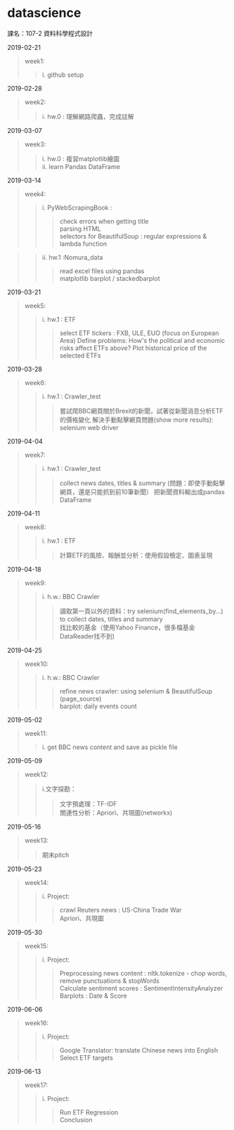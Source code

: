 # datascience
課名：107-2 資料科學程式設計

2019-02-21
>week1:
>>i. github setup

2019-02-28
>week2:
>>i. hw.0 : 理解網路爬蟲，完成註解

2019-03-07
>week3:
>>i. hw.0 : 複習matplotlib繪圖  
>>ii. learn Pandas DataFrame

2019-03-14
>week4:
>>i. PyWebScrapingBook : 
>>>check errors when getting title  
>>>parsing HTML   
>>>selectors for BeautifulSoup : regular expressions & lambda function  

>>ii. hw.1 :Nomura_data  
>>>read excel files using pandas  
>>>matplotlib barplot / stackedbarplot  

2019-03-21
>week5:  
>>i. hw.1 : ETF  
>>>select ETF tickers : FXB, ULE, EUO (focus on European Area)
>>>Define problems: How's the political and economic risks affect ETFs above?
>>>Plot historical price of the selected ETFs

2019-03-28
>week6:
>>i. hw.1 : Crawler_test
>>>嘗試爬BBC網頁關於Brexit的新聞，試著從新聞消息分析ETF的價格變化
>>>解決手動點擊網頁問題(show more results): selenium web driver

2019-04-04
>week7:
>>i. hw.1 : Crawler_test
>>>collect news dates, titles & summary (問題：即使手動點擊網頁，還是只能抓到前10筆新聞）
>>>把新聞資料輸出成pandas DataFrame

2019-04-11
>week8:
>>i. hw.1 : ETF
>>>計算ETF的風險、報酬並分析：使用假設檢定、圖表呈現

2019-04-18
>week9:
>> i. h.w.: BBC Crawler  
>>>讀取第一頁以外的資料：try selenium(find_elements_by...) to collect dates, titles and summary  
>>>找比較的基金（使用Yahoo Finance，很多檔基金DataReader找不到)

2019-04-25
>week10:
>>i. h.w.: BBC Crawler  
>>>refine news crawler: using selenium & BeautifulSoup (page_source)  
>>>barplot: daily events count

2019-05-02  
>week11:  
>>i. get BBC news content and save as pickle file  

2019-05-09  
>week12:  
>>i.文字探勘：  
>>>文字預處理：TF-IDF  
>>>關連性分析：Apriori、共現圖(networkx)

2019-05-16  
>week13:  
>>期末pitch

2019-05-23
>week14:  
>>i. Project:  
>>>crawl Reuters news : US-China Trade War  
>>>Apriori、共現圖

2019-05-30  
>week15:  
>>i. Project:  
>>>Preprocessing news content : nltk.tokenize - chop words, remove punctuations & stopWords  
>>>Calculate sentiment scores : SentimentIntensityAnalyzer  
>>>Barplots : Date & Score  

2019-06-06  
>week16:  
>>i. Project:  
>>>Google Translator: translate Chinese news into English  
>>>Select ETF targets

2019-06-13  
>week17:  
>>i. Project:  
>>>Run ETF Regression  
>>>Conclusion


	
